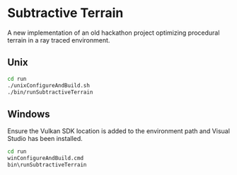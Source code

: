 Subtractive Terrain
===================

A new implementation of an old hackathon project optimizing procedural terrain in a ray traced environment.


Unix
----

```bash
cd run
./unixConfigureAndBuild.sh
./bin/runSubtractiveTerrain
```


Windows
-------

Ensure the Vulkan SDK location is added to the environment path and Visual Studio has been installed.

```bash
cd run
winConfigureAndBuild.cmd
bin\runSubtractiveTerrain
```
